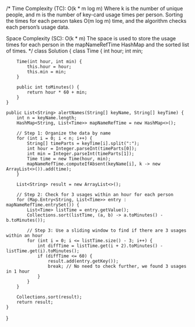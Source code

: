 /*
Time Complexity (TC): O(k * m log m)
Where k is the number of unique people, and m is the number of key-card usage times per person. Sorting the times for each person takes O(m log m) time, and the algorithm checks each person’s usage data.

Space Complexity (SC): O(k * m)
The space is used to store the usage times for each person in the mapNameRefTime HashMap and the sorted list of times.
 */
class Solution {
    class Time {
        int hour;
        int min;

        Time(int hour, int min) {
            this.hour = hour;
            this.min = min;
        }

        public int toMinutes() {
            return hour * 60 + min;
        }
    }

    public List<String> alertNames(String[] keyName, String[] keyTime) {
        int n = keyName.length;
        HashMap<String, List<Time>> mapNameRefTime = new HashMap<>();

        // Step 1: Organize the data by name
        for (int i = 0; i < n; i++) {
            String[] timeParts = keyTime[i].split(":");
            int hour = Integer.parseInt(timeParts[0]);
            int min = Integer.parseInt(timeParts[1]);
            Time time = new Time(hour, min);
            mapNameRefTime.computeIfAbsent(keyName[i], k -> new ArrayList<>()).add(time);
        }

        List<String> result = new ArrayList<>();
        
        // Step 2: Check for 3 usages within an hour for each person
        for (Map.Entry<String, List<Time>> entry : mapNameRefTime.entrySet()) {
            List<Time> listTime = entry.getValue();
            Collections.sort(listTime, (a, b) -> a.toMinutes() - b.toMinutes());
            
            // Step 3: Use a sliding window to find if there are 3 usages within an hour
            for (int i = 0; i <= listTime.size() - 3; i++) {
                int diffTime = listTime.get(i + 2).toMinutes() - listTime.get(i).toMinutes();
                if (diffTime <= 60) {
                    result.add(entry.getKey());
                    break; // No need to check further, we found 3 usages in 1 hour
                }
            }
        }

        Collections.sort(result);
        return result;
    }
}